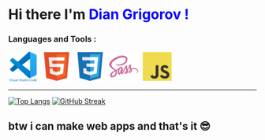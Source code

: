 <h1>Hi there I'm <span style="color: blue;">Dian Grigorov !</span></h1>

<h3> Languages and Tools :</h3>

  <div>
     <img src="https://github.com/devicons/devicon/blob/master/icons/vscode/vscode-original-wordmark.svg" title="VS Code" alt="VS Code" width="60" height="60"/>&nbsp;
     <img src="https://github.com/devicons/devicon/blob/master/icons/html5/html5-original.svg" title="HTML" alt="HTML" width="60" height="60"/>&nbsp;
     <img src="https://github.com/devicons/devicon/blob/master/icons/css3/css3-original.svg" title="CSS" alt="CSS" width="60" height="60"/>&nbsp;
     <img src="https://github.com/devicons/devicon/blob/master/icons/sass/sass-original.svg" title="SAAS" alt="SAAS" width="60" height="60"/>&nbsp;
     <img src="https://github.com/devicons/devicon/blob/master/icons/javascript/javascript-original.svg" title="JavaScript" alt="JavaScript" width="60" height="60"/>&nbsp;
  </div>
  
---
  
[![Top Langs](https://github-readme-stats.vercel.app/api/top-langs/?username=dianGrigorov&layout=donut-vertical&theme=tokyonight&border_radius=20&border_color=70A5FD)](https://github.com/anuraghazra/github-readme-stats) [![GitHub Streak](https://streak-stats.demolab.com?user=dianGrigorov&theme=tokyonight&border_radius=20&date_format=n%2Fj%5B%2FY%5D&card_width=400&border=70A5FD)](https://git.io/streak-stats)

<h2>btw i can make web apps and that's it 😎 </h2>
 
<img src="https://komarev.com/ghpvc/?username=dianGrigorov&style=flat-square&color=blue" alt=""/>




<!--
**dianGrigorov/dianGrigorov** is a ✨ _special_ ✨ repository because its `README.md` (this file) appears on your GitHub profile.
hide = &hide=c%23
Here are some ideas to get you started:

- 🔭 I’m currently working on ...
- 🌱 I’m currently learning ...
- 👯 I’m looking to collaborate on ...
- 🤔 I’m looking for help with ...
- 💬 Ask me about ...
- 📫 How to reach me: ...
- 😄 Pronouns: ...
- ⚡ Fun fact: ...
-->
